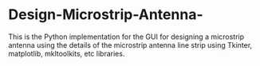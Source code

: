 # Design-Microstrip-Antenna-
This is the Python implementation for the GUI for designing a microstrip antenna using the details of the microstrip antenna line strip using Tkinter, matplotlib, mkltoolkits, etc libraries.
